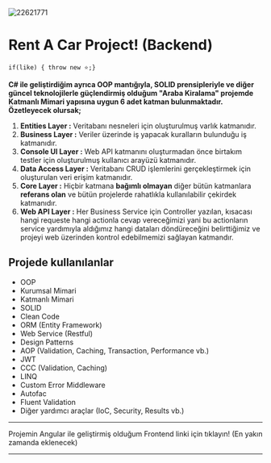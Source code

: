 ![22621771](https://user-images.githubusercontent.com/81384110/116071424-8fa20f80-a696-11eb-8cb5-6ffc9211b4c6.jpg)

# Rent A Car Project! (Backend)
`if(like) { throw new ⭐️;}`


**C# ile geliştirdiğim ayrıca OOP mantığıyla, SOLID prensipleriyle ve diğer güncel teknolojilerle güçlendirmiş olduğum "Araba Kiralama" projemde Katmanlı Mimari yapısına uygun 6 adet katman bulunmaktadır. Özetleyecek olursak;**


1. **Entities Layer :** Veritabanı nesneleri için oluşturulmuş varlık katmanıdır.
2. **Business Layer :** Veriler üzerinde iş yapacak kuralların bulunduğu iş katmanıdır.
3. **Console UI Layer :** Web API katmanını oluşturmadan önce birtakım testler için oluşturulmuş kullanıcı arayüzü katmanıdır.
4. **Data Access Layer :** Veritabanı CRUD işlemlerini gerçekleştirmek için oluşturulan veri erişim katmanıdır.
5. **Core Layer :** Hiçbir katmana **bağımlı olmayan** diğer bütün katmanlara **referans olan** ve bütün projelerde rahatlıkla kullanılabilir çekirdek katmanıdır.
6. **Web API Layer :** Her Business Service için Controller yazılan, kısacası hangi requeste hangi actionla cevap vereceğimizi yani bu actionların service yardımıyla aldığımız hangi dataları döndüreceğini belirttiğimiz ve projeyi web üzerinden kontrol edebilmemizi sağlayan katmandır.

## Projede kullanılanlar

* OOP
* Kurumsal Mimari
* Katmanlı Mimari
* SOLID
* Clean Code
* ORM (Entity Framework)
* Web Service (Restful)
* Design Patterns
* AOP (Validation, Caching, Transaction, Performance vb.)
* JWT
* CCC (Validation, Caching)
* LINQ
* Custom Error Middleware
* Autofac
* Fluent Validation
* Diğer yardımcı araçlar (IoC, Security, Results vb.)

- - -

Projemin Angular ile geliştirmiş olduğum Frontend linki için tıklayın! (En yakın zamanda eklenecek)

- - -
